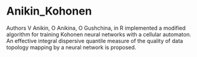 # Anikin_Kohonen
Authors V Anikin, O Anikina, O Gushchina, in R implemented a modified algorithm for training Kohonen neural networks with a cellular automaton. An effective integral dispersive quantile measure of the quality of data topology mapping by a neural network is proposed.

